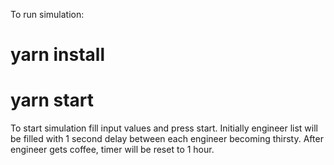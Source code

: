To run simulation:
# yarn install
# yarn start

To start simulation fill input values and press start.
Initially engineer list will be filled with 1 second delay between each engineer becoming thirsty.
After engineer gets coffee, timer will be reset to 1 hour.
